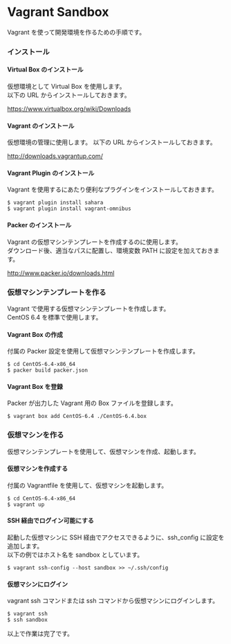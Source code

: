 # Vagrant Sandbox

Vagrant を使って開発環境を作るための手順です。

### インストール

#### Virtual Box のインストール

仮想環境として Virtual Box を使用します。    
以下の URL からインストールしておきます。
    
https://www.virtualbox.org/wiki/Downloads

#### Vagrant のインストール

仮想環境の管理に使用します。
以下の URL からインストールしておきます。

http://downloads.vagrantup.com/

#### Vagrant Plugin のインストール

Vagrant を使用するにあたり便利なプラグインをインストールしておきます。

````
$ vagrant plugin install sahara
$ vagrant plugin install vagrant-omnibus
````

#### Packer のインストール

Vagrant の仮想マシンテンプレートを作成するのに使用します。    
ダウンロード後、適当なパスに配置し、環境変数 PATH に設定を加えておきます。

http://www.packer.io/downloads.html


### 仮想マシンテンプレートを作る

Vagrant で使用する仮想マシンテンプレートを作成します。    
CentOS 6.4 を標準で使用します。

#### Vagrant Box の作成

付属の Packer 設定を使用して仮想マシンテンプレートを作成します。

````
$ cd CentOS-6.4-x86_64
$ packer build packer.json
````

#### Vagrant Box を登録

Packer が出力した Vagrant 用の Box ファイルを登録します。

````
$ vagrant box add CentOS-6.4 ./CentOS-6.4.box
````

### 仮想マシンを作る

仮想マシンテンプレートを使用して、仮想マシンを作成、起動します。

#### 仮想マシンを作成する

付属の Vagrantfile を使用して、仮想マシンを起動します。

```
$ cd CentOS-6.4-x86_64
$ vagrant up
```

#### SSH 経由でログイン可能にする

起動した仮想マシンに SSH 経由でアクセスできるように、ssh_config に設定を追加します。    
以下の例ではホスト名を sandbox としています。

````
$ vagrant ssh-config --host sandbox >> ~/.ssh/config
````

#### 仮想マシンにログイン

vagrant ssh コマンドまたは ssh コマンドから仮想マシンにログインします。

````
$ vagrant ssh
$ ssh sandbox
````

以上で作業は完了です。
